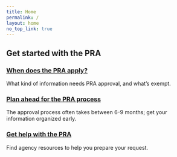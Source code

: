 ```yaml
---
title: Home
permalink: /
layout: home
no_top_link: true
---
```


## Get started with the PRA

<div class="grid-row grid-gap">
  <div class="tablet:grid-col-4">
    <h3><a href="{{'/do-i-need-clearance/' | relative_url}}">When does the PRA apply?</a></h3>
    <p>What kind of information needs PRA approval, and what’s exempt. </p>
  </div>
  <div class="tablet:grid-col-4">
    <h3><a href="{{'/clearance-process/' | relative_url}}">Plan ahead for the PRA process</a></h3>
    <p>The approval process often takes between 6-9 months; get your information organized early.</p>
  </div>
  <div class="tablet:grid-col-4">
  <h3><a href="{{'/contact/' | relative_url}}">Get help with the PRA</a></h3>
    <p>Find agency resources to help you prepare your request.</p>
  </div>
</div>
